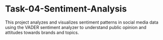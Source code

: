 # Task-04-Sentiment-Analysis
This project analyzes and visualizes sentiment patterns in social media data using the VADER sentiment analyzer to understand public opinion and attitudes towards brands and topics.
